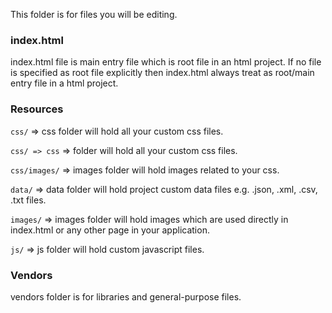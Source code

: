 This folder is for files you will be editing.

### index.html

index.html file is main entry file which is root file in an html project. If no file is specified as root file explicitly then index.html always treat as root/main entry file in a html project.

### Resources

`css/` => css folder will hold all your custom css files.

`css/ => css` => folder will hold all your custom css files.

`css/images/` => images folder will hold images related to your css.

`data/` => data folder will hold project custom data files e.g. .json, .xml, .csv, .txt files.

`images/` => images folder will hold images which are used directly in index.html or any other page in your application.

`js/` => js folder will hold custom javascript files.

### Vendors

vendors folder is for libraries and general-purpose files.
